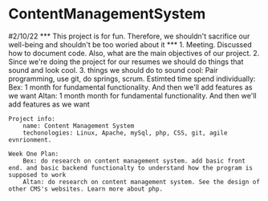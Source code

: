 # ContentManagementSystem

#2/10/22
    *** This project is for fun. Therefore, we shouldn't sacrifice our well-being and shouldn't be too woried about it *** 
    1. Meeting. Discussed how to document code. Also, what are the main objectives of our project. 
    2. Since we're doing the project for our resumes we should do things that sound and look cool. 
    3. things we should do to sound cool: Pair programming, use git, do springs, scrum.
    Estimted time spend individually: 
        Bex: 1 month for fundamental functionality. And then we'll add features as we want 
        Altan: 1 month month for fundamental functionality. And then we'll add features as we want 

    Project info:
        name: Content Management System
        techonologies: Linux, Apache, mySql, php, CSS, git, agile evnrionment.

    Week One Plan: 
        Bex: do research on content management system. add basic front end. and basic backend functionalty to understand how the program is supposed to work 
        Altan: do research on content management system. See the design of other CMS's websites. Learn more about php. 
    
    
